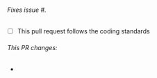 ###### Fixes issue #.
- [ ] This pull request follows the coding standards

###### This PR changes:
 -  
